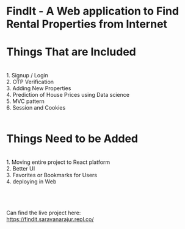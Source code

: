 # FindIt - A Web application to Find Rental Properties from Internet

<h1>Things That are Included</h1><br>
 1. Signup / Login<br>
 2. OTP Verification<br>
 3. Adding New Properties<br>
 4. Prediction of House Prices using Data science<br>
 5. MVC pattern<br>
 6. Session and Cookies<br><br>
<h1>Things Need to be Added</h1><br>
 1. Moving entire project to React platform<br>
 2. Better UI<br>
 3. Favorites or Bookmarks for Users<br>
 4. deploying in Web<br>
 <br><br><br>
 
 Can find the live project here:<br> 
    <a href="https://findit.saravanarajur.repl.co/login">https://findit.saravanarajur.repl.co/</a>
